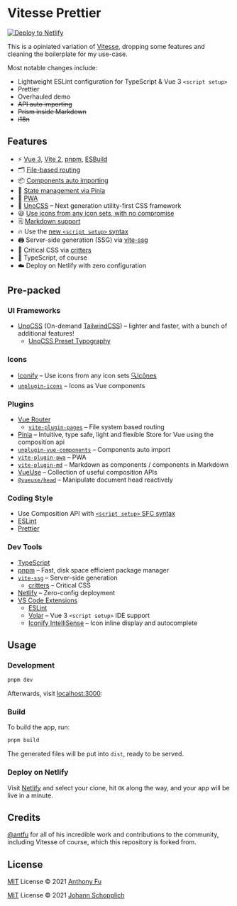 # Vitesse Prettier

[![Deploy to Netlify](https://www.netlify.com/img/deploy/button.svg)](https://app.netlify.com/start/deploy?repository=https://github.com/johannschopplich/vitesse-prettier)

This is a opiniated variation of [Vitesse](https://github.com/antfu/vitesse), dropping some features and cleaning the boilerplate for my use-case.

Most notable changes include:

- Lightweight ESLint configuration for TypeScript & Vue 3 `<script setup>`
- Prettier
- Overhauled demo
- <s>API auto importing</s>
- <s>Prism inside Markdown</s>
- <s>i18n</s>

## Features

- ⚡️ [Vue 3](https://github.com/vuejs/vue-next), [Vite 2](https://github.com/vitejs/vite), [pnpm](https://pnpm.js.org/), [ESBuild](https://github.com/evanw/esbuild)
- 🗂 [File-based routing](./src/pages)
- 📦 [Components auto importing](./src/components)
- 🍍 [State management via Pinia](https://pinia.esm.dev/)
- 📲 [PWA](https://github.com/antfu/vite-plugin-pwa)
- 🎨 [UnoCSS](https://github.com/antfu/unocss) – Next generation utility-first CSS framework
- 😃 [Use icons from any icon sets, with no compromise](https://github.com/antfu/unplugin-icons)
- 🗒 [Markdown support](https://github.com/antfu/vite-plugin-md)
- 🔥 Use the [new `<script setup>` syntax](https://github.com/vuejs/rfcs/pull/227)
- 🖨 Server-side generation (SSG) via [vite-ssg](https://github.com/antfu/vite-ssg)
- 🦔 Critical CSS via [critters](https://github.com/GoogleChromeLabs/critters)
- 🦾 TypeScript, of course
- ☁️ Deploy on Netlify with zero configuration

## Pre-packed

### UI Frameworks

- [UnoCSS](https://github.com/antfu/unocss) (On-demand [TailwindCSS](https://tailwindcss.com)) – lighter and faster, with a bunch of additional features!
  - [UnoCSS Preset Typography](https://github.com/ydcjeff/unocss-preset-typography/)

### Icons

- [Iconify](https://iconify.design) – Use icons from any icon sets [🔍Icônes](https://icones.netlify.app/)
- [`unplugin-icons`](https://github.com/antfu/unplugin-icons) – Icons as Vue components

### Plugins

- [Vue Router](https://github.com/vuejs/vue-router)
  - [`vite-plugin-pages`](https://github.com/hannoeru/vite-plugin-pages) – File system based routing
- [Pinia](https://pinia.esm.dev) – Intuitive, type safe, light and flexible Store for Vue using the composition api
- [`unplugin-vue-components`](https://github.com/antfu/unplugin-vue-components) – Components auto import
- [`vite-plugin-pwa`](https://github.com/antfu/vite-plugin-pwa) – PWA
- [`vite-plugin-md`](https://github.com/antfu/vite-plugin-md) – Markdown as components / components in Markdown
- [VueUse](https://github.com/antfu/vueuse) – Collection of useful composition APIs
- [`@vueuse/head`](https://github.com/vueuse/head) – Manipulate document head reactively

### Coding Style

- Use Composition API with [`<script setup>` SFC syntax](https://github.com/vuejs/rfcs/pull/227)
- [ESLint](https://eslint.org)
- [Prettier](https://prettier.io)

### Dev Tools

- [TypeScript](https://www.typescriptlang.org/)
- [pnpm](https://pnpm.js.org/) – Fast, disk space efficient package manager
- [`vite-ssg`](https://github.com/antfu/vite-ssg) – Server-side generation
  - [critters](https://github.com/GoogleChromeLabs/critters) – Critical CSS
- [Netlify](https://www.netlify.com/) – Zero-config deployment
- [VS Code Extensions](./.vscode/extensions.json)
  - [ESLint](https://marketplace.visualstudio.com/items?itemName=dbaeumer.vscode-eslint)
  - [Volar](https://marketplace.visualstudio.com/items?itemName=johnsoncodehk.volar) – Vue 3 `<script setup>` IDE support
  - [Iconify IntelliSense](https://marketplace.visualstudio.com/items?itemName=antfu.iconify) – Icon inline display and autocomplete

## Usage

### Development

```bash
pnpm dev
```

Afterwards, visit [localhost:3000](http://localhost:3000):

### Build

To build the app, run:

```bash
pnpm build
```

The generated files will be put into `dist`, ready to be served.

### Deploy on Netlify

Visit [Netlify](https://app.netlify.com/start) and select your clone, hit `OK` along the way, and your app will be live in a minute.

## Credits

[@antfu](https://github.com/antfu) for all of his incredible work and contributions to the community, including Vitesse of course, which this repository is forked from.

## License

[MIT](./LICENSE) License © 2021 [Anthony Fu](https://github.com/antfu)

[MIT](./LICENSE) License © 2021 [Johann Schopplich](https://github.com/johannschopplich)
